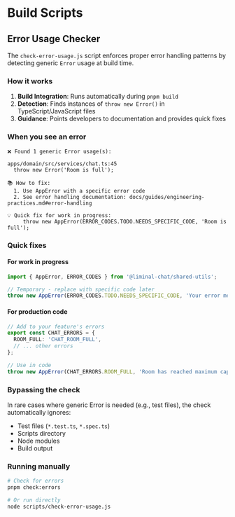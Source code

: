 # Build Scripts

## Error Usage Checker

The `check-error-usage.js` script enforces proper error handling patterns by detecting generic `Error` usage at build time.

### How it works

1. **Build Integration**: Runs automatically during `pnpm build`
2. **Detection**: Finds instances of `throw new Error()` in TypeScript/JavaScript files
3. **Guidance**: Points developers to documentation and provides quick fixes

### When you see an error

```
❌ Found 1 generic Error usage(s):

apps/domain/src/services/chat.ts:45
  throw new Error('Room is full');

📚 How to fix:
  1. Use AppError with a specific error code
  2. See error handling documentation: docs/guides/engineering-practices.md#error-handling
  
💡 Quick fix for work in progress:
     throw new AppError(ERROR_CODES.TODO.NEEDS_SPECIFIC_CODE, 'Room is full');
```

### Quick fixes

#### For work in progress
```typescript
import { AppError, ERROR_CODES } from '@liminal-chat/shared-utils';

// Temporary - replace with specific code later
throw new AppError(ERROR_CODES.TODO.NEEDS_SPECIFIC_CODE, 'Your error message');
```

#### For production code
```typescript
// Add to your feature's errors
export const CHAT_ERRORS = {
  ROOM_FULL: 'CHAT_ROOM_FULL',
  // ... other errors
};

// Use in code
throw new AppError(CHAT_ERRORS.ROOM_FULL, 'Room has reached maximum capacity');
```

### Bypassing the check

In rare cases where generic Error is needed (e.g., test files), the check automatically ignores:
- Test files (`*.test.ts`, `*.spec.ts`)
- Scripts directory
- Node modules
- Build output

### Running manually

```bash
# Check for errors
pnpm check:errors

# Or run directly
node scripts/check-error-usage.js
```